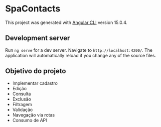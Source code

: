 # SpaContacts

This project was generated with [Angular CLI](https://github.com/angular/angular-cli) version 15.0.4.



## Development server

Run `ng serve` for a dev server. Navigate to `http://localhost:4200/`. The application will automatically reload if you change any of the source files.

##  Objetivo do projeto
- Implementar cadastro
- Edição
- Consulta
- Exclusão
- Filtragem
- Validação
- Navegação via rotas
- Consumo de API
